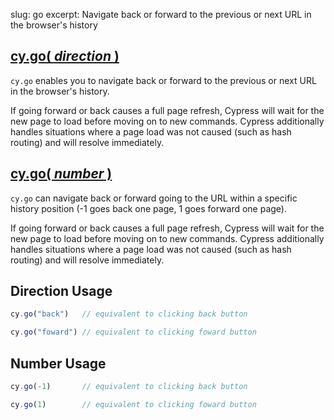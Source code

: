 slug: go
excerpt: Navigate back or forward to the previous or next URL in the browser's history

## [cy.go( *direction* )](#direction-usage)

`cy.go` enables you to navigate back or forward to the previous or next URL in the browser's history.

If going forward or back causes a full page refresh, Cypress will wait for the new page to load before moving on to new commands. Cypress additionally handles situations where a page load was not caused (such as hash routing) and will resolve immediately.

## [cy.go( *number* )](#number-usage)

`cy.go` can navigate back or forward going to the URL within a specific history position (-1 goes back one page, 1 goes forward one page).

If going forward or back causes a full page refresh, Cypress will wait for the new page to load before moving on to new commands. Cypress additionally handles situations where a page load was not caused (such as hash routing) and will resolve immediately.

## Direction Usage

```javascript
cy.go("back")   // equivalent to clicking back button
```

```javascript
cy.go("foward") // equivalent to clicking foward button
```

## Number Usage

```javascript
cy.go(-1)       // equivalent to clicking back button
```

```javascript
cy.go(1)        // equivalent to clicking foward button
```